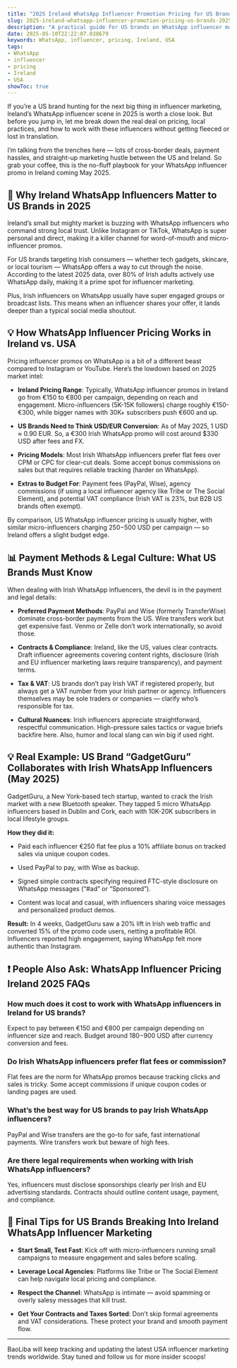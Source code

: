 ```yaml
---
title: "2025 Ireland WhatsApp Influencer Promotion Pricing for US Brands"
slug: 2025-ireland-whatsapp-influencer-promotion-pricing-us-brands-2025-05-10
description: "A practical guide for US brands on WhatsApp influencer marketing pricing in Ireland for 2025. Understand local rates, payment methods, and collaboration tips to boost your cross-border campaigns effectively."
date: 2025-05-10T22:22:07.038679
keywords: WhatsApp, influencer, pricing, Ireland, USA
tags:
- WhatsApp
- influencer
- pricing
- Ireland
- USA
showToc: true
---
```


If you’re a US brand hunting for the next big thing in influencer marketing, Ireland’s WhatsApp influencer scene in 2025 is worth a close look. But before you jump in, let me break down the real deal on pricing, local practices, and how to work with these influencers without getting fleeced or lost in translation.

I’m talking from the trenches here — lots of cross-border deals, payment hassles, and straight-up marketing hustle between the US and Ireland. So grab your coffee, this is the no-fluff playbook for your WhatsApp influencer promo in Ireland coming May 2025.

## 📢 Why Ireland WhatsApp Influencers Matter to US Brands in 2025

Ireland’s small but mighty market is buzzing with WhatsApp influencers who command strong local trust. Unlike Instagram or TikTok, WhatsApp is super personal and direct, making it a killer channel for word-of-mouth and micro-influencer promos.

For US brands targeting Irish consumers — whether tech gadgets, skincare, or local tourism — WhatsApp offers a way to cut through the noise. According to the latest 2025 data, over 80% of Irish adults actively use WhatsApp daily, making it a prime spot for influencer marketing.

Plus, Irish influencers on WhatsApp usually have super engaged groups or broadcast lists. This means when an influencer shares your offer, it lands deeper than a typical social media shoutout.

## 💡 How WhatsApp Influencer Pricing Works in Ireland vs. USA

Pricing influencer promos on WhatsApp is a bit of a different beast compared to Instagram or YouTube. Here’s the lowdown based on 2025 market intel:

- **Ireland Pricing Range**: Typically, WhatsApp influencer promos in Ireland go from €150 to €800 per campaign, depending on reach and engagement. Micro-influencers (5K-15K followers) charge roughly €150-€300, while bigger names with 30K+ subscribers push €600 and up.

- **US Brands Need to Think USD/EUR Conversion**: As of May 2025, 1 USD ≈ 0.90 EUR. So, a €300 Irish WhatsApp promo will cost around $330 USD after fees and FX.

- **Pricing Models**: Most Irish WhatsApp influencers prefer flat fees over CPM or CPC for clear-cut deals. Some accept bonus commissions on sales but that requires reliable tracking (harder on WhatsApp).

- **Extras to Budget For**: Payment fees (PayPal, Wise), agency commissions (if using a local influencer agency like Tribe or The Social Element), and potential VAT compliance (Irish VAT is 23%, but B2B US brands often exempt).

By comparison, US WhatsApp influencer pricing is usually higher, with similar micro-influencers charging $250-$500 USD per campaign — so Ireland offers a slight budget edge.

## 📊 Payment Methods & Legal Culture: What US Brands Must Know

When dealing with Irish WhatsApp influencers, the devil is in the payment and legal details:

- **Preferred Payment Methods**: PayPal and Wise (formerly TransferWise) dominate cross-border payments from the US. Wire transfers work but get expensive fast. Venmo or Zelle don’t work internationally, so avoid those.

- **Contracts & Compliance**: Ireland, like the US, values clear contracts. Draft influencer agreements covering content rights, disclosure (Irish and EU influencer marketing laws require transparency), and payment terms.

- **Tax & VAT**: US brands don’t pay Irish VAT if registered properly, but always get a VAT number from your Irish partner or agency. Influencers themselves may be sole traders or companies — clarify who’s responsible for tax.

- **Cultural Nuances**: Irish influencers appreciate straightforward, respectful communication. High-pressure sales tactics or vague briefs backfire here. Also, humor and local slang can win big if used right.

## 💡 Real Example: US Brand “GadgetGuru” Collaborates with Irish WhatsApp Influencers (May 2025)

GadgetGuru, a New York-based tech startup, wanted to crack the Irish market with a new Bluetooth speaker. They tapped 5 micro WhatsApp influencers based in Dublin and Cork, each with 10K-20K subscribers in local lifestyle groups.

**How they did it:**

- Paid each influencer €250 flat fee plus a 10% affiliate bonus on tracked sales via unique coupon codes.

- Used PayPal to pay, with Wise as backup.

- Signed simple contracts specifying required FTC-style disclosure on WhatsApp messages (“#ad” or “Sponsored”).

- Content was local and casual, with influencers sharing voice messages and personalized product demos.

**Result:** In 4 weeks, GadgetGuru saw a 20% lift in Irish web traffic and converted 15% of the promo code users, netting a profitable ROI. Influencers reported high engagement, saying WhatsApp felt more authentic than Instagram.

## ❗ People Also Ask: WhatsApp Influencer Pricing Ireland 2025 FAQs

### How much does it cost to work with WhatsApp influencers in Ireland for US brands?

Expect to pay between €150 and €800 per campaign depending on influencer size and reach. Budget around $180-$900 USD after currency conversion and fees.

### Do Irish WhatsApp influencers prefer flat fees or commission?

Flat fees are the norm for WhatsApp promos because tracking clicks and sales is tricky. Some accept commissions if unique coupon codes or landing pages are used.

### What’s the best way for US brands to pay Irish WhatsApp influencers?

PayPal and Wise transfers are the go-to for safe, fast international payments. Wire transfers work but beware of high fees.

### Are there legal requirements when working with Irish WhatsApp influencers?

Yes, influencers must disclose sponsorships clearly per Irish and EU advertising standards. Contracts should outline content usage, payment, and compliance.

## 📢 Final Tips for US Brands Breaking Into Ireland WhatsApp Influencer Marketing

- **Start Small, Test Fast**: Kick off with micro-influencers running small campaigns to measure engagement and sales before scaling.

- **Leverage Local Agencies**: Platforms like Tribe or The Social Element can help navigate local pricing and compliance.

- **Respect the Channel**: WhatsApp is intimate — avoid spamming or overly salesy messages that kill trust.

- **Get Your Contracts and Taxes Sorted**: Don’t skip formal agreements and VAT considerations. These protect your brand and smooth payment flow.

---

BaoLiba will keep tracking and updating the latest USA influencer marketing trends worldwide. Stay tuned and follow us for more insider scoops!